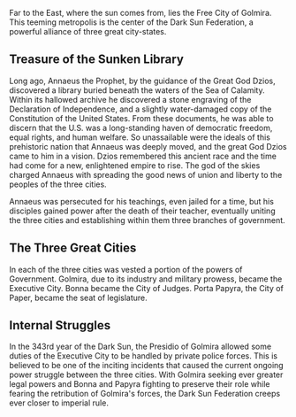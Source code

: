 Far to the East, where the sun comes from, lies the Free City of Golmira. This teeming metropolis is the center of the Dark Sun Federation, a powerful alliance of three great city-states. 

## Treasure of the Sunken Library
Long ago, Annaeus the Prophet, by the guidance of the Great God Dzios, discovered a library buried beneath the waters of the Sea of Calamity. Within its hallowed archive he discovered a stone engraving of the Declaration of Independence, and a slightly water-damaged copy of the Constitution of the United States. From these documents, he was able to discern that the U.S. was a long-standing haven of democratic freedom, equal rights, and human welfare. So unassailable were the ideals of this prehistoric nation that Annaeus was deeply moved, and the great God Dzios came to him in a vision. Dzios remembered this ancient race and the time had come for a new, enlightened empire to rise. The god of the skies charged Annaeus with spreading the good news of union and liberty to the peoples of the three cities.

Annaeus was persecuted for his teachings, even jailed for a time, but his disciples gained power after the death of their teacher, eventually uniting the three cities and establishing within them three branches of government.

## The Three Great Cities
In each of the three cities was vested a portion of the powers of Government. Golmira, due to its industry and military prowess, became the Executive City. Bonna became the City of Judges. Porta Papyra, the City of Paper, became the seat of legislature.

## Internal Struggles
In the 343rd year of the Dark Sun, the Presidio of Golmira allowed some duties of the Executive City to be handled by private police forces.  This is believed to be one of the inciting incidents that caused the current ongoing power struggle between the three cities. With Golmira seeking ever greater legal powers and Bonna and Papyra fighting to preserve their role while fearing the retribution of Golmira's forces, the Dark Sun Federation creeps ever closer to imperial rule.

